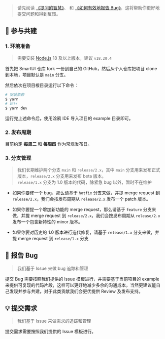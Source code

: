 > 请先阅读 [《提问的智慧》](https://github.com/ryanhanwu/How-To-Ask-Questions-The-Smart-Way)、 和 [《如何有效地报告 Bug》](http://www.chiark.greenend.org.uk/%7Esgtatham/bugs-cn.html)，这将帮助你更好地提交问题和得到反馈。

## 🤝 参与共建


### 1. 环境准备

> 需要安装 [Node.js](https://nodejs.org/en/) 18 及以上版本，建议 `v18.20.4`

首先把 SmartUI 仓库 fork 一份到自己的 GitHub，然后从个人仓库把项目 clone 到本地，项目默认是 `main` 分支。

然后依次在项目根目录运行以下命令：

```bash
# 安装依赖
$ yarn
# 运行
$ yarn dev
```

运行完上述命令后，使用涂鸦 IDE 导入项目的 example 目录即可。

### 2. 发布周期

目前约定 **每周二** 和 **每周四** 作为常规发布日。

### 3. 分支管理

> 我们长期维护两个分支 `main` 和 `release/2.x`，其中 `main` 分支用来发布正式版本，`release/2.x` 分支用来发布 beta 版本。  
> `release/1.x` 分支为 1.0 版本的代码，除紧急 bug 以外，暂时不在维护

- 如果你要修一个 bug，那么请基于 `hotfix` 分支来做，并提 merge request 到 `release/2.x`，我们会按发布周期从 `release/2.x` 发布一个 patch 版本。
- 如果你要提一个增加新功能的 merge request，那么请基于 `feature` 分支来做，并提 merge request 到 `release/2.x`，我们会按发布周期从 `release/2.x` 发布一个包含新特性的 minor 版本。

- 如果你要对历史的 1.0 版本进行迭代修复，请基于 `release/1.x` 分支来做，并提 merge request 到 `release/1.x` 分支

## 🐞 报告 Bug

> 我们基于 Issue 来做 bug 追踪和管理

提交 Bug 需要按照我们提供的 Issue 模板进行，并需要基于当前项目的 example 来提供可复现的代码片段，这样可以更好地减少多余的沟通成本，当然更建议能自己发现并参与共建，对于此类贡献我们会更优提供 Review 及发布支持。

## 💡 提交需求

> 我们基于 Issue 来做需求的追踪和管理

提交需求需要按照我们提供的 Issue 模板进行。
